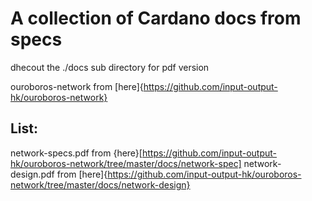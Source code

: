 # A collection of Cardano docs from specs 

dhecout the ./docs sub directory for pdf version

ouroboros-network from [here]{https://github.com/input-output-hk/ouroboros-network}

## List:
network-specs.pdf from {here}[https://github.com/input-output-hk/ouroboros-network/tree/master/docs/network-spec]
network-design.pdf from [here]{https://github.com/input-output-hk/ouroboros-network/tree/master/docs/network-design}

